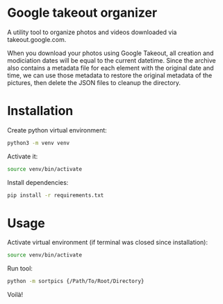 # Google takeout organizer

A utility tool to organize photos and videos downloaded via takeout.google.com.

When you download your photos using Google Takeout, all creation and modiciation dates will be equal to the current datetime.
Since the archive also contains a metadata file for each element with the original date and time, we can use those metadata
to restore the original metadata of the pictures, then delete the JSON files to cleanup the directory.


# Installation

Create python virtual environment:

```sh
python3 -m venv venv
```

Activate it:

```sh
source venv/bin/activate
```

Install dependencies:

```sh
pip install -r requirements.txt
```

# Usage

Activate virtual environment (if terminal was closed since installation):

```sh
source venv/bin/activate
```

Run tool:

```sh
python -m sortpics {/Path/To/Root/Directory}
```

Voilà!
